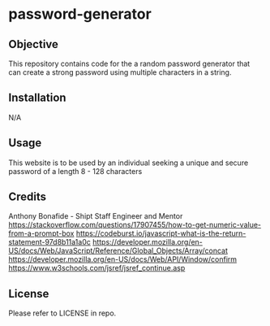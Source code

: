 # password-generator

## Objective

This repository contains code for the a random password generator that can create a strong password using multiple characters in a string.

## Installation

N/A

## Usage

This website is to be used by an individual seeking a unique and secure password of a length 8 - 128 characters

## Credits
Anthony Bonafide - Shipt Staff Engineer and Mentor
https://stackoverflow.com/questions/17907455/how-to-get-numeric-value-from-a-prompt-box
https://codeburst.io/javascript-what-is-the-return-statement-97d8b11a1a0c
https://developer.mozilla.org/en-US/docs/Web/JavaScript/Reference/Global_Objects/Array/concat
https://developer.mozilla.org/en-US/docs/Web/API/Window/confirm
https://www.w3schools.com/jsref/jsref_continue.asp


## License

Please refer to LICENSE in repo.

